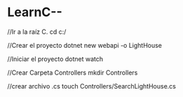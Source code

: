 # LearnC--

//Ir a la raíz C.
cd c:/

//Crear el proyecto
dotnet new webapi -o LightHouse


//Iniciar el proyecto
dotnet watch

//Crear Carpeta Controllers
mkdir Controllers

//crear archivo .cs
touch Controllers/SearchLightHouse.cs

